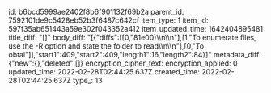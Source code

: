 id: b6bcd5999ae2402f8b6f901132f69b2a
parent_id: 7592101de9c5428eb52b3f6487c642cf
item_type: 1
item_id: 597f35ab651443a59e302f043352a412
item_updated_time: 1642404895481
title_diff: "[]"
body_diff: "[{\"diffs\":[[0,\"81e00)\\\n\\\n\"],[1,\"To enumerate files, use the -R option and state the folder to read\\\n\\\n\"],[0,\"To obtai\"]],\"start1\":409,\"start2\":409,\"length1\":16,\"length2\":84}]"
metadata_diff: {"new":{},"deleted":[]}
encryption_cipher_text: 
encryption_applied: 0
updated_time: 2022-02-28T02:44:25.637Z
created_time: 2022-02-28T02:44:25.637Z
type_: 13